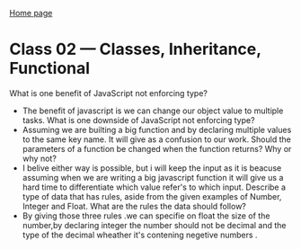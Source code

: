 
[Home page](https://henok-6411.github.io/Reading-notes/)
# Class 02 — Classes, Inheritance, Functional

What is one benefit of JavaScript not enforcing type?
* The benefit of javascript is we can change our object value to multiple tasks. 
What is one downside of JavaScript not enforcing type?
* Assuming we are builting a big function and by declaring multiple values to the same key name. It will give as a confusion to our work. 
Should the parameters of a function be changed when the function returns? Why or why not?
* I belive either way is possible, but i will keep the input as it is beacuse assuming when we are writing a big javascript function it will give us a hard time to differentiate which value refer's to which input.
Describe a type of data that has rules, aside from the given examples of Number, Integer and Float. What are the rules the data should follow?
* By giving those three rules .we can specifie on float the size of the number,by declaring integer the number should not be decimal and the type of the decimal wheather it's contening negetive numbers .  
